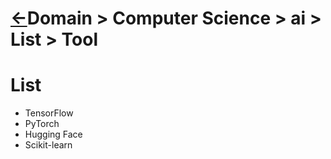 # [&larr;][Repo_Readme]Domain > Computer Science > ai > List > Tool

[//]: #(Reference)
[Repo_Readme]:    ../README.md

[AccessToken_Howto]:  ../howto/at_howto.md






# List
 - TensorFlow
 - PyTorch
 - Hugging Face
 - Scikit-learn